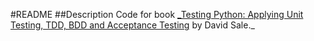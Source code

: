 #README
##Description
Code for book [_Testing Python: Applying Unit Testing, TDD, BDD and Acceptance Testing](http://eu.wiley.com/WileyCDA/WileyTitle/productCd-1118901223.html) by David Sale._

